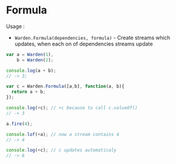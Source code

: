 Formula
=========

Usage :
 - `Warden.Formula(dependencies, formula)` - Create streams which updates, when each on of dependencies streams update
 

```js
var a = Warden(1),
    b = Warden(2);

console.log(a + b); 
// -> 3;

var c = Warden.Formula([a,b], function(a, b){
  return a + b;
});

console.log(+c); // +c because to call c.valueOf()
// -> 3

a.fire(4);

console.lof(+a); // now a stream contains 4
// -> 4

console.log(+c); // c updates automaticaly
// -> 6
```